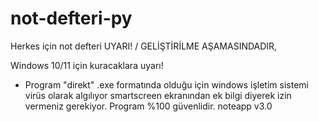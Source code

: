 # not-defteri-py
Herkes için not defteri UYARI! / GELİŞTİRİLME AŞAMASINDADIR,

Windows 10/11 için kuracaklara uyarı!
- Program "direkt" .exe formatında olduğu için windows işletim sistemi virüs
olarak algılıyor smartscreen ekranından ek bilgi diyerek izin vermeniz gerekiyor.
Program %100 güvenlidir. 
noteapp
v3.0
